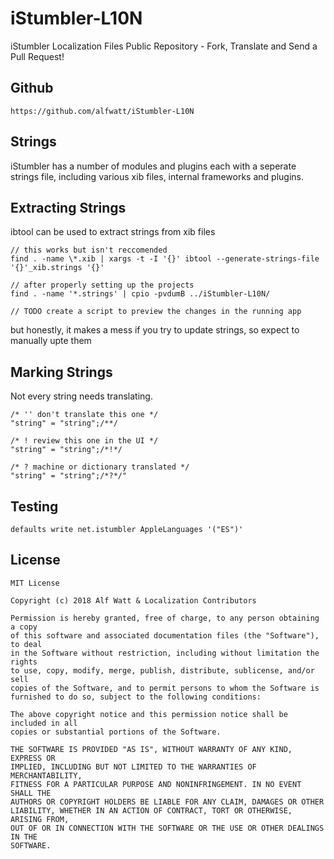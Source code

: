 
# iStumbler-L10N

iStumbler Localization Files Public Repository - Fork, Translate and Send a Pull Request!

## Github

    https://github.com/alfwatt/iStumbler-L10N

## Strings

iStumbler has a number of modules and plugins each with a seperate strings file, including various xib files, internal frameworks and plugins.


## Extracting Strings

ibtool can be used to extract strings from xib files

    // this works but isn't reccomended
    find . -name \*.xib | xargs -t -I '{}' ibtool --generate-strings-file '{}'_xib.strings '{}'

    // after properly setting up the projects
    find . -name '*.strings' | cpio -pvdumB ../iStumbler-L10N/

    // TODO create a script to preview the changes in the running app

but honestly, it makes a mess if you try to update strings, so expect to manually upte them


## Marking Strings

Not every string needs translating.

    /* '' don't translate this one */
    "string" = "string";/**/

    /* ! review this one in the UI */
    "string" = "string";/*!*/

    /* ? machine or dictionary translated */
    "string" = "string";/*?*/"


## Testing

    defaults write net.istumbler AppleLanguages '("ES")'

## License

    MIT License

    Copyright (c) 2018 Alf Watt & Localization Contributors

    Permission is hereby granted, free of charge, to any person obtaining a copy
    of this software and associated documentation files (the "Software"), to deal
    in the Software without restriction, including without limitation the rights
    to use, copy, modify, merge, publish, distribute, sublicense, and/or sell
    copies of the Software, and to permit persons to whom the Software is
    furnished to do so, subject to the following conditions:

    The above copyright notice and this permission notice shall be included in all
    copies or substantial portions of the Software.

    THE SOFTWARE IS PROVIDED "AS IS", WITHOUT WARRANTY OF ANY KIND, EXPRESS OR
    IMPLIED, INCLUDING BUT NOT LIMITED TO THE WARRANTIES OF MERCHANTABILITY,
    FITNESS FOR A PARTICULAR PURPOSE AND NONINFRINGEMENT. IN NO EVENT SHALL THE
    AUTHORS OR COPYRIGHT HOLDERS BE LIABLE FOR ANY CLAIM, DAMAGES OR OTHER
    LIABILITY, WHETHER IN AN ACTION OF CONTRACT, TORT OR OTHERWISE, ARISING FROM,
    OUT OF OR IN CONNECTION WITH THE SOFTWARE OR THE USE OR OTHER DEALINGS IN THE
    SOFTWARE.


